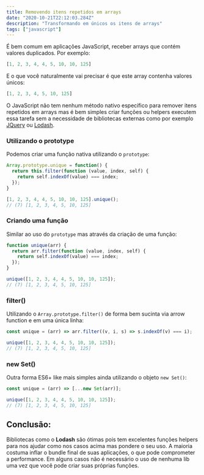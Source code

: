 ```yaml
---
title: Removendo itens repetidos em arrays
date: "2020-10-21T22:12:03.284Z"
description: "Transformando em únicos os itens de arrays"
tags: ["javascript"]
---
```


É bem comum em aplicações JavaScript, receber arrays que contém valores duplicados. Por exemplo:

```javascript
[1, 2, 3, 4, 4, 5, 10, 10, 125]
```

E o que você naturalmente vai precisar é que este array contenha valores únicos:

```javascript
[1, 2, 3, 4, 5, 10, 125]
```
O JavaScript não tem nenhum método nativo específico para remover itens repetidos em arrays mas é bem simples criar funções ou helpers
executem essa tarefa sem a necessidade de bibliotecas externas como por exemplo [JQuery](https://api.jquery.com/jquery.unique/#:~:text=unique()%20function%20searches%20through,not%20considered%20to%20be%20duplicates.) ou [Lodash](https://lodash.com/docs/4.17.15#uniq).

### Utilizando o prototype

Podemos criar uma função nativa utilizando o `prototype`:

```javascript
Array.prototype.unique = function() {
  return this.filter(function (value, index, self) {
    return self.indexOf(value) === index;
  });
}

[1, 2, 3, 4, 4, 5, 10, 10, 125].unique();
// (7) [1, 2, 3, 4, 5, 10, 125]
```

### Criando uma função

Similar ao uso do `prototype` mas através da criação de uma função:

```javascript
function unique(arr) {
  return arr.filter(function (value, index, self) {
    return self.indexOf(value) === index;
  });
}

unique([1, 2, 3, 4, 4, 5, 10, 10, 125]);
// (7) [1, 2, 3, 4, 5, 10, 125]
```

### filter()

Utilizando o `Array.prototype.filter()` de forma bem sucinta via arrow function e em uma única linha:

```javascript
const unique = (arr) => arr.filter((v, i, s) => s.indexOf(v) === i);

unique([1, 2, 3, 4, 4, 5, 10, 10, 125]);
// (7) [1, 2, 3, 4, 5, 10, 125]
```

### new Set()

Outra forma ES6+ like mais simples ainda utilizando o objeto `new Set()`:

```javascript
const unique = (arr) => [...new Set(arr)];

unique([1, 2, 3, 4, 4, 5, 10, 10, 125]);
// (7) [1, 2, 3, 4, 5, 10, 125]
```

## Conclusão:
Bibliotecas como o <b>Lodash</b> são ótimas pois tem excelentes funções helpers para nos ajudar como nos casos acima mas pondere o seu uso. A maioria costuma inflar o bundle final de suas aplicações, o que pode comprometer a performance. Em alguns casos não é necessário o uso de nenhuma lib uma vez que você pode criar suas próprias funções.
